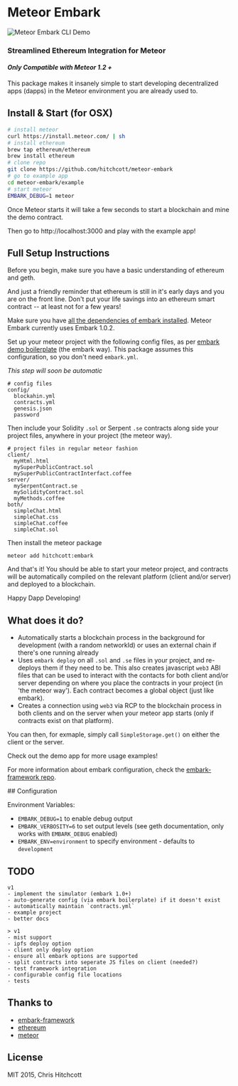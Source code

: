 # Meteor Embark

![Meteor Embark CLI Demo](http://i.imgur.com/4iscSMy.png)

### Streamlined Ethereum Integration for Meteor

#### ️*Only Compatible with Meteor 1.2 +*

This package makes it insanely simple to start developing decentralized apps (dapps) in the Meteor environment you are already used to.

## Install & Start (for OSX)

```bash
# install meteor
curl https://install.meteor.com/ | sh
# install ethereum
brew tap ethereum/ethereum
brew install ethereum
# clone repo
git clone https://github.com/hitchcott/meteor-embark
# go to example app
cd meteor-embark/example
# start meteor
EMBARK_DEBUG=1 meteor
```
Once Meteor starts it will take a few seconds to start a blockchain and mine the demo contract.

Then go to http://localhost:3000 and play with the example app!

## Full Setup Instructions

Before you begin, make sure you have a basic understanding of ethereum and geth.

And just a friendly reminder that ethereum is still in it's early days and you are on the front line. Don't put your life savings into an ethereum smart contract -- at least not for a few years!

Make sure you have [all the dependencies of embark installed](https://github.com/iurimatias/embark-framework/wiki/Installation). Meteor Embark currently uses Embark 1.0.2.

Set up your meteor project with the following config files, as per [embark demo boilerplate](https://github.com/iurimatias/embark-framework/tree/develop/demo_meteor/config) (the embark way). This package assumes this configuration, so you don't need `embark.yml`.

*This step will soon be automatic*

```
# config files
config/
  blockahin.yml
  contracts.yml
  genesis.json
  password
```

Then include your Solidity `.sol` or Serpent `.se` contracts along side your project files, anywhere in your project (the meteor way).

```
# project files in regular meteor fashion
client/
  myHtml.html
  mySuperPublicContract.sol
  mySuperPublicContractInterfact.coffee
server/
  mySerpentContract.se
  mySolidityContract.sol
  myMethods.coffee
both/
  simpleChat.html
  simpleChat.css
  simpleChat.coffee
  simpleChat.sol
```

Then install the meteor package

```
meteor add hitchcott:embark
```

And that's it! You should be able to start your meteor project, and contracts will be automatically compiled on the relevant platform (client and/or server) and deployed to a blockchain.

Happy Dapp Developing!

## What does it do?

* Automatically starts a blockchain process in the background for development (with a random networkId) or uses an external chain if there's one running already
* Uses `embark deploy` on all `.sol` and `.se` files in your project, and re-deploys them if they need to be. This also creates javascript `web3` ABI files that can be used to interact with the contacts for both client and/or server depending on where you place the contracts in your project (in 'the meteor way'). Each contract becomes a global object (just like embark).
* Creates a connection using `web3` via RCP to the blockchain process in both clients and on the server when your meteor app starts (only if contracts exist on that platform).

You can then, for exmaple, simply call `SimpleStorage.get()` on either the client or the server.

Check out the demo app for more usage examples!

For more information about embark configuration, check the [embark-framework repo](https://github.com/iurimatias/embark-framework).

## Configuration

Environment Variables:

* `EMBARK_DEBUG=1` to enable debug output
* `EMBARK_VERBOSITY=6` to set output levels (see geth documentation, only works with `EMBARK_DEBUG` enabled)
* `EMBARK_ENV=environment` to specify environment - defaults to `development`

## TODO

```
v1
- implement the simulator (embark 1.0+)
- auto-generate config (via embark boilerplate) if it doesn't exist
- automatically maintain `contracts.yml`
- example project
- better docs

> v1
- mist support
- ipfs deploy option
- client only deploy option
- ensure all embark options are supported
- split contracts into seperate JS files on client (needed?)
- test framework integration
- configurable config file locations
- tests
```

## Thanks to

* [embark-framework](https://github.com/iurimatias/embark-framework)
* [ethereum](https://www.ethereum.org/)
* [meteor](https://github.com/meteor/meteor)


## License

MIT 2015, Chris Hitchcott

